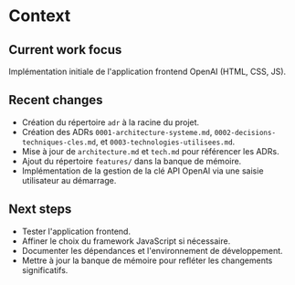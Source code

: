 # Context

## Current work focus
Implémentation initiale de l'application frontend OpenAI (HTML, CSS, JS).

## Recent changes
- Création du répertoire `adr` à la racine du projet.
- Création des ADRs `0001-architecture-systeme.md`, `0002-decisions-techniques-cles.md`, et `0003-technologies-utilisees.md`.
- Mise à jour de `architecture.md` et `tech.md` pour référencer les ADRs.
- Ajout du répertoire `features/` dans la banque de mémoire.
- Implémentation de la gestion de la clé API OpenAI via une saisie utilisateur au démarrage.

## Next steps
- Tester l'application frontend.
- Affiner le choix du framework JavaScript si nécessaire.
- Documenter les dépendances et l'environnement de développement.
- Mettre à jour la banque de mémoire pour refléter les changements significatifs.